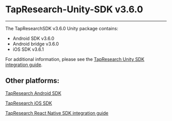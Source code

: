 # TapResearch-Unity-SDK v3.6.0
---

The TapResearchSDK v3.6.0 Unity package contains:
* Android SDK v3.6.0
* Android bridge v3.6.0
* iOS SDK v3.6.1

For additional information, please see the [TapResearch Unity SDK integration guide](https://supply-docs.tapresearch.com/docs/unity-integration).

## Other platforms:

[TapResearch Android SDK](https://supply-docs.tapresearch.com/docs/android-integration)  

[TapResearch iOS SDK](https://supply-docs.tapresearch.com/docs/ios-integration)  

[TapResearch React Native SDK integration guide](https://supply-docs.tapresearch.com/docs/react-integration)
